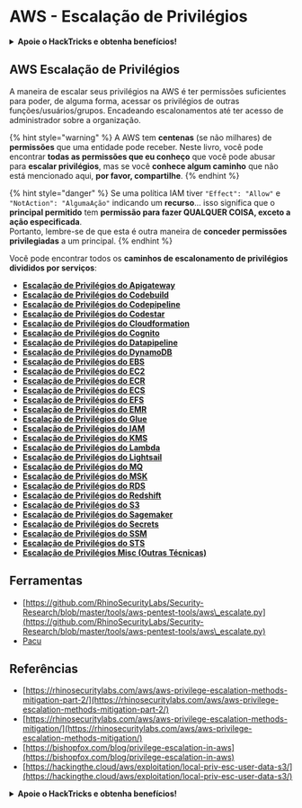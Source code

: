 # AWS - Escalação de Privilégios

<details>

<summary><strong>Apoie o HackTricks e obtenha benefícios!</strong></summary>

* Se você deseja ver sua **empresa anunciada no HackTricks** ou se deseja acessar a **última versão do PEASS ou baixar o HackTricks em PDF**, confira os [**PLANOS DE ASSINATURA**](https://github.com/sponsors/carlospolop)!
* Adquira o [**swag oficial do PEASS & HackTricks**](https://peass.creator-spring.com)
* Descubra [**The PEASS Family**](https://opensea.io/collection/the-peass-family), nossa coleção exclusiva de [**NFTs**](https://opensea.io/collection/the-peass-family)
* **Junte-se ao** 💬 [**grupo do Discord**](https://discord.gg/hRep4RUj7f) ou ao [**grupo do telegram**](https://t.me/peass) ou **siga-me** no **Twitter** 🐦 [**@carlospolopm**](https://twitter.com/carlospolopm).
* **Compartilhe suas técnicas de hacking enviando PRs para os repositórios do** [**HackTricks**](https://github.com/carlospolop/hacktricks) e [**HackTricks Cloud**](https://github.com/carlospolop/hacktricks-cloud) no Github.

</details>

## AWS Escalação de Privilégios

A maneira de escalar seus privilégios na AWS é ter permissões suficientes para poder, de alguma forma, acessar os privilégios de outras funções/usuários/grupos. Encadeando escalonamentos até ter acesso de administrador sobre a organização.

{% hint style="warning" %}
A AWS tem **centenas** (se não milhares) de **permissões** que uma entidade pode receber. Neste livro, você pode encontrar **todas as permissões que eu conheço** que você pode abusar para **escalar privilégios**, mas se você **conhece algum caminho** que não está mencionado aqui, **por favor, compartilhe**.
{% endhint %}

{% hint style="danger" %}
Se uma política IAM tiver `"Effect": "Allow"` e `"NotAction": "AlgumaAção"` indicando um **recurso**... isso significa que o **principal permitido** tem **permissão para fazer QUALQUER COISA, exceto a ação especificada**.\
Portanto, lembre-se de que esta é outra maneira de **conceder permissões privilegiadas** a um principal.
{% endhint %}

Você pode encontrar todos os **caminhos de escalonamento de privilégios divididos por serviços**:

* [**Escalação de Privilégios do Apigateway**](aws-apigateway-privesc.md)
* [**Escalação de Privilégios do Codebuild**](aws-codebuild-privesc.md)
* [**Escalação de Privilégios do Codepipeline**](aws-codepipeline-privesc.md)
* [**Escalação de Privilégios do Codestar**](aws-codestar-privesc/)
* [**Escalação de Privilégios do Cloudformation**](aws-cloudformation-privesc/)
* [**Escalação de Privilégios do Cognito**](aws-cognito-privesc.md)
* [**Escalação de Privilégios do Datapipeline**](aws-datapipeline-privesc.md)
* [**Escalação de Privilégios do DynamoDB**](aws-dynamodb-privesc.md)
* [**Escalação de Privilégios do EBS**](aws-ebs-privesc.md)
* [**Escalação de Privilégios do EC2**](aws-ec2-privesc.md)
* [**Escalação de Privilégios do ECR**](aws-ecr-privesc.md)
* [**Escalação de Privilégios do ECS**](aws-ecs-privesc.md)
* [**Escalação de Privilégios do EFS**](aws-efs-privesc.md)
* [**Escalação de Privilégios do EMR**](aws-emr-privesc.md)
* [**Escalação de Privilégios do Glue**](aws-glue-privesc.md)
* [**Escalação de Privilégios do IAM**](aws-iam-privesc.md)
* [**Escalação de Privilégios do KMS**](aws-kms-privesc.md)
* [**Escalação de Privilégios do Lambda**](../../aws-pentesting/aws-privilege-escalation/aws-lambda-privesc.md)
* [**Escalação de Privilégios do Lightsail**](aws-lightsail-privesc.md)
* [**Escalação de Privilégios do MQ**](aws-mq-privesc.md)
* [**Escalação de Privilégios do MSK**](aws-msk-privesc.md)
* [**Escalação de Privilégios do RDS**](aws-rds-privesc.md)
* [**Escalação de Privilégios do Redshift**](aws-redshift-privesc.md)
* [**Escalação de Privilégios do S3**](aws-s3-privesc.md)
* [**Escalação de Privilégios do Sagemaker**](aws-sagemaker-privesc.md)
* [**Escalação de Privilégios do Secrets**](aws-secrets-manager-privesc.md)
* [**Escalação de Privilégios do SSM**](aws-ssm-privesc.md)
* [**Escalação de Privilégios do STS**](aws-sts-privesc.md)
* [**Escalação de Privilégios Misc (Outras Técnicas)**](aws-misc-privesc/)

## Ferramentas

* [https://github.com/RhinoSecurityLabs/Security-Research/blob/master/tools/aws-pentest-tools/aws\_escalate.py](https://github.com/RhinoSecurityLabs/Security-Research/blob/master/tools/aws-pentest-tools/aws\_escalate.py)
* [Pacu](https://github.com/RhinoSecurityLabs/pacu)

## Referências

* [https://rhinosecuritylabs.com/aws/aws-privilege-escalation-methods-mitigation-part-2/](https://rhinosecuritylabs.com/aws/aws-privilege-escalation-methods-mitigation-part-2/)
* [https://rhinosecuritylabs.com/aws/aws-privilege-escalation-methods-mitigation/](https://rhinosecuritylabs.com/aws/aws-privilege-escalation-methods-mitigation/)
* [https://bishopfox.com/blog/privilege-escalation-in-aws](https://bishopfox.com/blog/privilege-escalation-in-aws)
* [https://hackingthe.cloud/aws/exploitation/local-priv-esc-user-data-s3/](https://hackingthe.cloud/aws/exploitation/local-priv-esc-user-data-s3/)

<details>

<summary><strong>Apoie o HackTricks e obtenha benefícios!</strong></summary>

* Se você deseja ver sua **empresa anunciada no HackTricks** ou se deseja acessar a **última versão do PEASS ou baixar o HackTricks em PDF**, confira os [**PLANOS DE ASSINATURA**](https://github.com/sponsors/carlospolop)!
* Adquira o [**swag oficial do PEASS & HackTricks**](https://peass.creator-spring.com)
* Descubra [**The PEASS Family**](https://opensea.io/collection/the-peass-family), nossa coleção exclusiva de [**NFTs**](https://opensea.io/collection/the-peass-family)
* **Junte-se ao** 💬 [**grupo do Discord**](https://discord.gg/hRep4RUj7f) ou ao [**grupo do telegram**](https://t.me/peass) ou **siga-me** no **Twitter** 🐦 [**@carlospolopm**](https://twitter.com/carlospolopm).
* **Compartilhe suas técnicas de hacking enviando PRs para os repositórios do** [**HackTricks**](https://github.com/carlospolop/hacktricks) e [**HackTricks Cloud**](https://github.com/carlospolop/hacktricks-cloud) no Github.

</details>